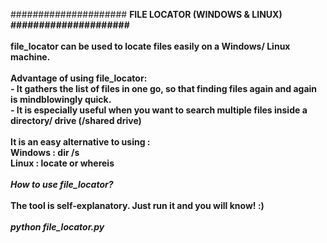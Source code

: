 ##################### <b>FILE LOCATOR (WINDOWS & LINUX)<b> #####################<br><br><b>file_locator<b> can be used to locate files easily on a Windows/ Linux machine.<br><br><b>Advantage of using file_locator:</b><br>- It gathers the list of files in one go, so that finding files again and again is mindblowingly quick.<br>- It is especially useful when you want to search multiple files inside a directory/ drive (/shared drive)<br><br>It is an easy alternative to using :<br>Windows : dir /s <filename><br>Linux   : locate <filename> or whereis <filename><br><br><i>How to use file_locator?</i><br><br>The tool is self-explanatory. Just run it and you will know! :)<br><br><i>python file_locator.py</i>
